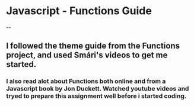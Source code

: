 # Javascript - Functions Guide
--
## I followed the theme guide from the Functions project, and used Smári's videos to get me started.
### I also read alot about Functions both online and from a Javascript book by Jon Duckett. Watched youtube videos and tryed to prepare this assignment well before i started coding. 
